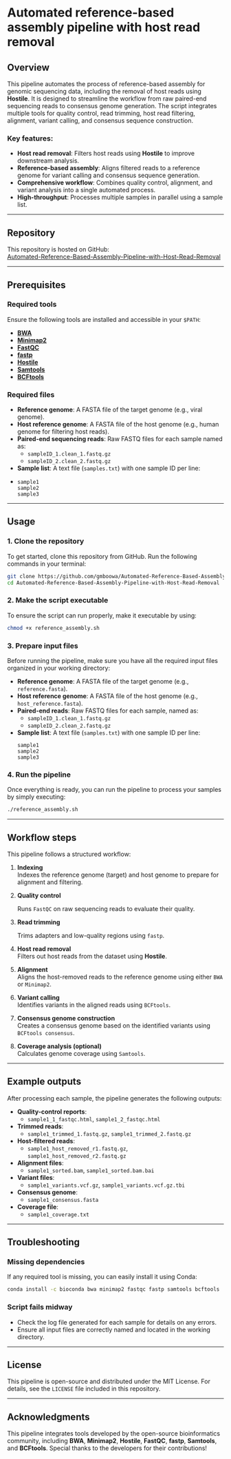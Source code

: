 
# Automated reference-based assembly pipeline with host read removal

## Overview

This pipeline automates the process of reference-based assembly for genomic sequencing data, including the removal of host reads using **Hostile**. It is designed to streamline the workflow from raw paired-end sequencing reads to consensus genome generation. The script integrates multiple tools for quality control, read trimming, host read filtering, alignment, variant calling, and consensus sequence construction.

### Key features:

- **Host read removal**: Filters host reads using **Hostile** to improve downstream analysis.
- **Reference-based assembly**: Aligns filtered reads to a reference genome for variant calling and consensus sequence generation.
- **Comprehensive workflow**: Combines quality control, alignment, and variant analysis into a single automated process.
- **High-throughput**: Processes multiple samples in parallel using a sample list.

---

## Repository

This repository is hosted on GitHub:  
[Automated-Reference-Based-Assembly-Pipeline-with-Host-Read-Removal](https://github.com/gmboowa/Automated-Reference-Based-Assembly-Pipeline-with-Host-Read-Removal)

---

## Prerequisites

### Required tools

Ensure the following tools are installed and accessible in your `$PATH`:
- [**BWA**](http://bio-bwa.sourceforge.net/)
- [**Minimap2**](https://github.com/lh3/minimap2)
- [**FastQC**](https://www.bioinformatics.babraham.ac.uk/projects/fastqc/)
- [**fastp**](https://github.com/OpenGene/fastp)
- [**Hostile**](https://github.com/bede/hostile)
- [**Samtools**](http://www.htslib.org/)
- [**BCFtools**](http://www.htslib.org/)

### Required files

- **Reference genome**: A FASTA file of the target genome (e.g., viral genome).
- **Host reference genome**: A FASTA file of the host genome (e.g., human genome for filtering host reads).
- **Paired-end sequencing reads**: Raw FASTQ files for each sample named as:
  - `sampleID_1.clean_1.fastq.gz`
  - `sampleID_2.clean_2.fastq.gz`
- **Sample list**: A text file (`samples.txt`) with one sample ID per line:
- 
  ```text
  sample1
  sample2
  sample3
  ```

---

## Usage

### 1. Clone the repository

To get started, clone this repository from GitHub. Run the following commands in your terminal:
```bash
git clone https://github.com/gmboowa/Automated-Reference-Based-Assembly-Pipeline-with-Host-Read-Removal.git
cd Automated-Reference-Based-Assembly-Pipeline-with-Host-Read-Removal
```

### 2. Make the script executable

To ensure the script can run properly, make it executable by using:

```bash
chmod +x reference_assembly.sh
```

### 3. Prepare input files

Before running the pipeline, make sure you have all the required input files organized in your working directory:

- **Reference genome**: A FASTA file of the target genome (e.g., `reference.fasta`).
- **Host reference genome**: A FASTA file of the host genome (e.g., `host_reference.fasta`).
- **Paired-end reads**: Raw FASTQ files for each sample, named as:
  - `sampleID_1.clean_1.fastq.gz`
  - `sampleID_2.clean_2.fastq.gz`
- **Sample list**: A text file (`samples.txt`) with one sample ID per line:
  ```text
  sample1
  sample2
  sample3
  ```

### 4. Run the pipeline

Once everything is ready, you can run the pipeline to process your samples by simply executing:

```bash
./reference_assembly.sh
```

---

## Workflow steps

This pipeline follows a structured workflow:

1. **Indexing**  
   Indexes the reference genome (target) and host genome to prepare for alignment and filtering.

2. **Quality control**
   
   Runs `FastQC` on raw sequencing reads to evaluate their quality.

4. **Read trimming**
   
   Trims adapters and low-quality regions using `fastp`.

6. **Host read removal**  
   Filters out host reads from the dataset using **Hostile**.

7. **Alignment**  
   Aligns the host-removed reads to the reference genome using either `BWA` or `Minimap2`.

8. **Variant calling**  
   Identifies variants in the aligned reads using `BCFtools`.

9. **Consensus genome construction**  
   Creates a consensus genome based on the identified variants using `BCFtools consensus`.

10. **Coverage analysis (optional)**  
   Calculates genome coverage using `Samtools`.

---

## Example outputs

After processing each sample, the pipeline generates the following outputs:

- **Quality-control reports**:  
  - `sample1_1_fastqc.html`, `sample1_2_fastqc.html`
- **Trimmed reads**:  
  - `sample1_trimmed_1.fastq.gz`, `sample1_trimmed_2.fastq.gz`
- **Host-filtered reads**:  
  - `sample1_host_removed_r1.fastq.gz`, `sample1_host_removed_r2.fastq.gz`
- **Alignment files**:  
  - `sample1_sorted.bam`, `sample1_sorted.bam.bai`
- **Variant files**:  
  - `sample1_variants.vcf.gz`, `sample1_variants.vcf.gz.tbi`
- **Consensus genome**:  
  - `sample1_consensus.fasta`
- **Coverage file**:  
  - `sample1_coverage.txt`

---

## Troubleshooting

### Missing dependencies

If any required tool is missing, you can easily install it using Conda:
```bash
conda install -c bioconda bwa minimap2 fastqc fastp samtools bcftools
```

### Script fails midway

- Check the log file generated for each sample for details on any errors.
- Ensure all input files are correctly named and located in the working directory.

---

## License

This pipeline is open-source and distributed under the MIT License. For details, see the `LICENSE` file included in this repository.

---

## Acknowledgments

This pipeline integrates tools developed by the open-source bioinformatics community, including **BWA**, **Minimap2**, **Hostile**, **FastQC**, **fastp**, **Samtools**, and **BCFtools**. Special thanks to the developers for their contributions!
